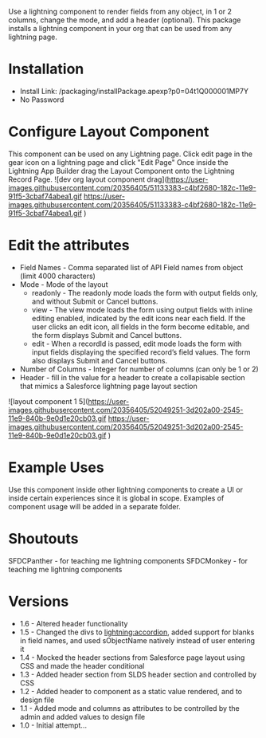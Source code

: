 Use a lightning component to render fields from any object, in 1 or 2 columns, change the mode, and add a header (optional). This package installs a lightning component in your org that can be used from any lightning page.

# Installation
* Install Link:  /packaging/installPackage.apexp?p0=04t1Q000001MP7Y
* No Password

# Configure Layout Component
This component can be used on any Lightning page.  Click edit page in the gear icon on a lightning page and click "Edit Page"
Once inside the Lightning App Builder drag the Layout Component onto the Lightning Record Page.
![dev org layout component drag](https://user-images.githubusercontent.com/20356405/51133383-c4bf2680-182c-11e9-91f5-3cbaf74abea1.gif
https://user-images.githubusercontent.com/20356405/51133383-c4bf2680-182c-11e9-91f5-3cbaf74abea1.gif
)

# Edit the attributes
* Field Names - Comma separated list of API Field names from object (limit 4000 characters)
* Mode - Mode of the layout
    * readonly - The readonly mode loads the form with output fields only, and without Submit or Cancel buttons.
    * view - The view mode loads the form using output fields with inline editing enabled, indicated by the edit icons near each field. If the user clicks an edit icon, all fields in the form become editable, and the form displays Submit and Cancel buttons.
    * edit - When a recordId is passed, edit mode loads the form with input fields displaying the specified record’s field values. The form also displays Submit and Cancel buttons.
* Number of Columns - Integer for number of columns (can only be 1 or 2)
* Header - fill in the value for a header to create a collapisable section that mimics a Salesforce lightning page layout section

![layout component 1 5](https://user-images.githubusercontent.com/20356405/52049251-3d202a00-2545-11e9-840b-9e0d1e20cb03.gif
https://user-images.githubusercontent.com/20356405/52049251-3d202a00-2545-11e9-840b-9e0d1e20cb03.gif
)

# Example Uses
Use this component inside other lightning components to create a UI or inside certain experiences since it is global in scope.  Examples of component usage will be added in a separate folder.

# Shoutouts
SFDCPanther - for teaching me lightning components
SFDCMonkey - for teaching me lightning components

# Versions
* 1.6 - Altered header functionality
* 1.5 - Changed the divs to <lightning:accordion>, added support for blanks in field names, and used sObjectName natively instead of user entering it
* 1.4 - Mocked the header sections from Salesforce page layout using CSS and made the header conditional
* 1.3 - Added header section from SLDS header section and controlled by CSS
* 1.2 - Added header to component as a static value rendered, and to design file
* 1.1 - Added mode and columns as attributes to be controlled by the admin and added values to design file
* 1.0 - Initial attempt...
